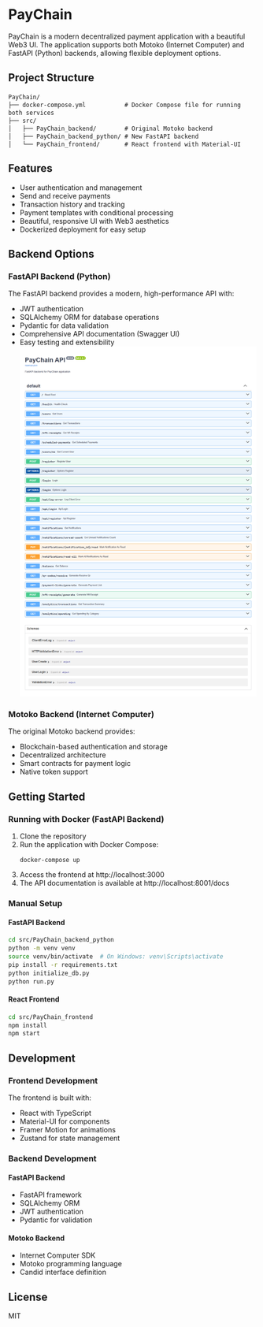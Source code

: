 # PayChain

PayChain is a modern decentralized payment application with a beautiful Web3 UI. The application supports both Motoko (Internet Computer) and FastAPI (Python) backends, allowing flexible deployment options.

## Project Structure

```
PayChain/
├── docker-compose.yml           # Docker Compose file for running both services
├── src/
│   ├── PayChain_backend/        # Original Motoko backend
│   ├── PayChain_backend_python/ # New FastAPI backend
│   └── PayChain_frontend/       # React frontend with Material-UI
```

## Features

- User authentication and management
- Send and receive payments
- Transaction history and tracking
- Payment templates with conditional processing
- Beautiful, responsive UI with Web3 aesthetics
- Dockerized deployment for easy setup

## Backend Options

### FastAPI Backend (Python)

The FastAPI backend provides a modern, high-performance API with:

- JWT authentication
- SQLAlchemy ORM for database operations
- Pydantic for data validation
- Comprehensive API documentation (Swagger UI)
- Easy testing and extensibility
 ![Dashboard Preview](/docs/api.png)

### Motoko Backend (Internet Computer)

The original Motoko backend provides:

- Blockchain-based authentication and storage
- Decentralized architecture
- Smart contracts for payment logic
- Native token support

## Getting Started

### Running with Docker (FastAPI Backend)

1. Clone the repository
2. Run the application with Docker Compose:
   ```
   docker-compose up
   ```
3. Access the frontend at http://localhost:3000
4. The API documentation is available at http://localhost:8001/docs

### Manual Setup

#### FastAPI Backend

```bash
cd src/PayChain_backend_python
python -m venv venv
source venv/bin/activate  # On Windows: venv\Scripts\activate
pip install -r requirements.txt
python initialize_db.py
python run.py
```

#### React Frontend

```bash
cd src/PayChain_frontend
npm install
npm start
```

## Development

### Frontend Development

The frontend is built with:
- React with TypeScript
- Material-UI for components
- Framer Motion for animations
- Zustand for state management

### Backend Development

#### FastAPI Backend
- FastAPI framework
- SQLAlchemy ORM
- JWT authentication
- Pydantic for validation

#### Motoko Backend
- Internet Computer SDK
- Motoko programming language
- Candid interface definition

## License

MIT
